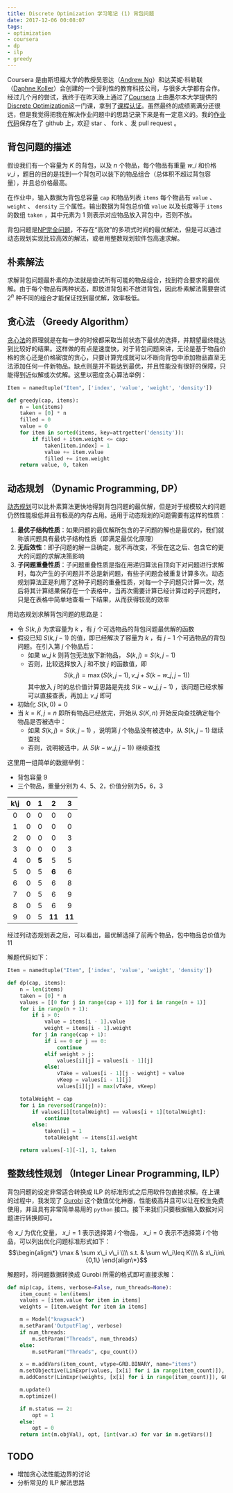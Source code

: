 ```yaml
---
title: Discrete Optimization 学习笔记 (1) 背包问题
date: 2017-12-06 00:08:07
tags:
- optimization
- coursera
- dp
- ilp
- greedy
---
```

Coursera 是由斯坦福大学的教授吴恩达（[Andrew Ng][1]）和达芙妮·科勒联（[Daphne Koller][2]）合创建的一个营利性的教育科技公司，与很多大学都有合作。经过几个月的尝试，我终于在昨天晚上通过了[Coursera][3] 上由墨尔本大学提供的[Discrete Optimization][4]这一门课，拿到了[课程认证][5]。虽然最终的成绩离满分还很远，但是我觉得把我在解决作业问题中的思路记录下来是有一定意义的。我的[作业代码][6]保存在了 github 上，欢迎 star 、 fork 、发 pull request 。

## 背包问题的描述
假设我们有一个容量为 $K$ 的背包，以及 $n$ 个物品，每个物品有重量 $w\_i$ 和价格 $v\_i$ ，题目的目的是找到一个背包可以装下的物品组合（总体积不超过背包容量），并且总价格最高。

在作业中，输入数据为背包总容量 `cap` 和物品列表 `items` 每个物品有 `value` 、 `weight` 、 `density` 三个属性。输出数据为背包总价值 `value` 以及长度等于 `items` 的数组 `taken` ，其中元素为 1 则表示对应物品放入背包中，否则不放。

背包问题是[NP完全问题][7]，不存在“高效”的多项式时间的最优解法，但是可以通过动态规划实现比较高效的解法，或者用整数规划软件包高速求解。

## 朴素解法
求解背包问题最朴素的办法就是尝试所有可能的物品组合，找到符合要求的最优解。由于每个物品有两种状态，即放进背包和不放进背包，因此朴素解法需要尝试 $2^n$ 种不同的组合才能保证找到最优解，效率极低。

## 贪心法 （Greedy Algorithm）
[贪心法][8]的原理就是在每一步的时候都采取当前状态下最优的选择，并期望最终能达到比较好的结果。这样做的有点是速度快，对于背包问题来讲，无论是基于物品价格的贪心还是价格密度的贪心，只要计算完成就可以不断向背包中添加物品直至无法添加任何一件新物品。缺点则是并不能达到最优，并且性能没有很好的保障，只能得到近似解或次优解。这里以密度贪心算法举例：

```python
Item = namedtuple("Item", ['index', 'value', 'weight', 'density'])

def greedy(cap, items):
    n = len(items)
    taken = [0] * n
    filled = 0
    value = 0
    for item in sorted(items, key=attrgetter('density')):
        if filled + item.weight <= cap:
            taken[item.index] = 1
            value += item.value
            filled += item.weight
    return value, 0, taken
```

## 动态规划 （Dynamic Programming, DP）
[动态规划][9]可以比朴素算法更快地得到背包问题的最优解，但是对于规模较大的问题仍然性能极低并且有极高的内存占用。适用于动态规划的问题需要有这样的性质：
1. **最优子结构性质**：如果问题的最优解所包含的子问题的解也是最优的，我们就称该问题具有最优子结构性质（即满足最优化原理）
2. **无后效性**：即子问题的解一旦确定，就不再改变，不受在这之后、包含它的更大的问题的求解决策影响
3. **子问题重叠性质**：子问题重叠性质是指在用递归算法自顶向下对问题进行求解时，每次产生的子问题并不总是新问题，有些子问题会被重复计算多次。动态规划算法正是利用了这种子问题的重叠性质，对每一个子问题只计算一次，然后将其计算结果保存在一个表格中，当再次需要计算已经计算过的子问题时，只是在表格中简单地查看一下结果，从而获得较高的效率

用动态规划求解背包问题的思路是：

* 令 $S(k, j)$ 为求容量为 $k$ ，有 $j$ 个可选物品的背包问题最优解的函数
* 假设已知 $S(k, j-1)$ 的值，即已经解决了容量为 $k$ ，有 $j-1$ 个可选物品的背包问题。在引入第 $j$ 个物品后：
	* 如果 $w\_j\>k$ 则背包无法放下新物品， $S(k, j)=S(k, j-1)$
	* 否则，比较选择放入 $j$ 和不放 $j$ 的函数值，即 $$S(k, j)=\max(S(k, j-1), v\_j+S(k-w\_j, j-1))$$ 其中放入 $j$ 时的总价值计算思路是先找 $S(k-w\_j, j-1)$ ，该问题已经求解可以直接查表，再加上 $v\_j$ 即可
* 初始化 $S(k, 0)=0$
* 当 $k=K, j=n$ 即所有物品已经放完，开始从 $S(K, n)$ 开始反向查找确定每个物品是否被选中：
	* 如果 $S(k, j)=S(k, j-1)$ ，说明第 $j$ 个物品没有被选中，从 $S(k, j-1)$ 继续查找
	* 否则，说明被选中，从 $S(k-w\_j, j-1))$ 继续查找

这里用一组简单的数据举例：
* 背包容量 9
* 三个物品，重量分别为 4、5、2，价值分别为5，6，3

|k\\j|0|1|2|3|
|:---:|:---:|:---:|:---:|:---:|
|0|0|0|0|0|
|1|0|0|0|0|
|2|0|0|0|3|
|3|0|0|0|3|
|4|0|**5**|5|5|
|5|0|5|**6**|6|
|6|0|5|6|8|
|7|0|5|6|9|
|8|0|5|6|9|
|9|0|5|**11**|**11**|

经过列动态规划表之后，可以看出，最优解选择了前两个物品，包中物品总价值为 11

解题代码如下：
```python
Item = namedtuple("Item", ['index', 'value', 'weight', 'density'])

def dp(cap, items):
    n = len(items)
    taken = [0] * n
    values = [[0 for j in range(cap + 1)] for i in range(n + 1)]
    for i in range(n + 1):
        if i > 0:
            value = items[i - 1].value
            weight = items[i - 1].weight
        for j in range(cap + 1):
            if i == 0 or j == 0:
                continue
            elif weight > j:
                values[i][j] = values[i - 1][j]
            else:
                vTake = values[i - 1][j - weight] + value
                vKeep = values[i - 1][j]
                values[i][j] = max(vTake, vKeep)

    totalWeight = cap
    for i in reversed(range(n)):
        if values[i][totalWeight] == values[i + 1][totalWeight]:
            continue
        else:
            taken[i] = 1
            totalWeight -= items[i].weight

    return values[-1][-1], 1, taken
```


## 整数线性规划 （Integer Linear Programming, ILP）
背包问题的设定非常适合转换成 ILP 的标准形式之后用软件包直接求解。在上课的过程中，我发现了 [Gurobi][10] 这个数值优化神器，性能极高并且可以让在校生免费使用，并且具有非常简单易用的 `python` 接口。接下来我们只要根据输入数据对问题进行转换即可。

令 $x\_i$ 为优化变量， $x\_i=1$ 表示选择第 $i$ 个物品， $x\_i=0$ 表示不选择第 $i$ 个物品，可以列出优化问题标准形式如下：
$$\begin{align\*} 
\max & \sum x\_i v\_i \\\\
 s.t. & \sum w\_i\leq K\\\\
& x\_i\in\{0,1\}
\end{align\*}$$

解题时，将问题数据转换成 Gurobi 所需的格式即可直接求解：

```python
def mip(cap, items, verbose=False, num_threads=None):
    item_count = len(items)
    values = [item.value for item in items]
    weights = [item.weight for item in items]

    m = Model("knapsack")
    m.setParam('OutputFlag', verbose)
    if num_threads:
        m.setParam("Threads", num_threads)
    else:
        m.setParam("Threads", cpu_count())

    x = m.addVars(item_count, vtype=GRB.BINARY, name="items")
    m.setObjective(LinExpr(values, [x[i] for i in range(item_count)]), GRB.MAXIMIZE)
    m.addConstr(LinExpr(weights, [x[i] for i in range(item_count)]), GRB.LESS_EQUAL, cap, name="capacity")

    m.update()
    m.optimize()

    if m.status == 2:
        opt = 1
    else:
        opt = 0
    return int(m.objVal), opt, [int(var.x) for var in m.getVars()]
```

## TODO
* 增加贪心法性能边界的讨论
* 分析常见的 ILP 解法思路

[1]:	https://en.wikipedia.org/wiki/Andrew_Ng "Andrew Ng"
[2]:	https://en.wikipedia.org/wiki/Daphne_Koller "Daphne Koller"
[3]:	https://www.coursera.org/ "Coursera"
[4]:	https://www.coursera.org/learn/discrete-optimization "Discrete Optimization"
[5]:	https://www.coursera.org/account/accomplishments/certificate/L6ANQK3YG8C9 "Course Certificate"
[6]:	https://github.com/jixinfeng/discopt-soln "Assignment Code"
[7]:	https://en.wikipedia.org/wiki/NP-completeness "NP-Complete"
[8]:	https://en.wikipedia.org/wiki/Greedy_algorithm "Greedy Algorithm"
[9]:	https://en.wikipedia.org/wiki/Dynamic_programming "Dynamic Programming"
[10]:	http://www.gurobi.com "Gurobi"
